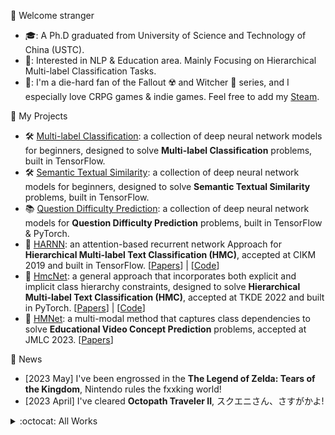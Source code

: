 <!--
**RandolphVI/RandolphVI** is a ✨ _special_ ✨ repository because its `README.md` (this file) appears on your GitHub profile.

Here are some ideas to get you started:

- 🔭 I’m currently working on ...
- 🌱 I’m currently learning ...
- 👯 I’m looking to collaborate on ...
- 🤔 I’m looking for help with ...
- 💬 Ask me about ...
- 📫 How to reach me: ...
- 😄 Pronouns: ...
- ⚡ Fun fact: ...
-->

🍻 Welcome stranger
- 🎓: A Ph.D graduated from University of Science and Technology of China (USTC).
- 🎯: Interested in NLP & Education area. Mainly Focusing on Hierarchical Multi-label Classification Tasks.
- 👾: I'm a die-hard fan of the Fallout ☢️ and Witcher 🐺 series, and I especially love CRPG games & indie games. Feel free to add my [Steam](https://steamcommunity.com/id/Chinawolfman/).

🧰 My Projects

- 🛠 [Multi-label Classification](https://github.com/RandolphVI/Multi-Label-Text-Classification): a collection of deep neural network models for beginners, designed to solve **Multi-label Classification** problems, built in TensorFlow.
- 🛠 [Semantic Textual Similarity](https://github.com/RandolphVI/Text-Pairs-Relation-Classification): a collection of deep neural network models for beginners, designed to solve **Semantic Textual Similarity** problems, built in TensorFlow.
- 📚 [Question Difficulty Prediction](https://github.com/RandolphVI/Question-Difficulty-Prediction): a collection of deep neural network models for **Question Difficulty Prediction** problems, built in TensorFlow & PyTorch.
- 🍻 [HARNN](https://dl.acm.org/doi/10.1145/3357384.3357885): an attention-based recurrent network Approach for **Hierarchical Multi-label Text Classification (HMC)**, accepted at CIKM 2019 and built in TensorFlow. \[[Papers](https://dl.acm.org/doi/10.1145/3357384.3357885)\] | \[[Code](https://github.com/RandolphVI/Hierarchical-Multi-Label-Text-Classification)\]
- 🍻 [HmcNet](https://ieeexplore.ieee.org/document/9894725): a general approach that incorporates both explicit and implicit class hierarchy constraints, designed to solve **Hierarchical Multi-label Text Classification (HMC)**, accepted at TKDE 2022 and built in PyTorch. \[[Papers](https://ieeexplore.ieee.org/document/9894725)\] | \[[Code](https://github.com/RandolphVI/HmcNet)\]
- 🍻 [HMNet](https://link.springer.com/article/10.1007/s13042-023-01809-6): a multi-modal method that captures class dependencies to solve **Educational Video Concept Prediction** problems, accepted at JMLC 2023. \[[Papers](https://link.springer.com/article/10.1007/s13042-023-01809-6)\]

🎉 News

- \[2023 May\] I've been engrossed in the **The Legend of Zelda: Tears of the Kingdom**, Nintendo rules the fxxking world!
- \[2023 April\] I've cleared **Octopath Traveler II**, スクエニさん、さすがかよ!

<details>
  <summary>:octocat: All Works</summary>

#### :octocat: 2023
- **Wei Huang**, Tong Xiao, Qi Liu, Zhenya Huang, et al. _[HMNet: A Hierarchical Multi-modal Network for Educational Video Concept Prediction](https://link.springer.com/article/10.1007/s13042-023-01809-6)_, JMLC'2023, Accepted.

#### :octocat: 2022
- **Wei Huang**, Enhong Chen, Qi Liu, Hui Xiong, Zhenya Huang, Shiwei Tong, et al. _[HmcNet: A General Approach for Hierarchical Multi-label Classification](https://ieeexplore.ieee.org/abstract/document/9894725)_, TKDE'2022, Accepted.
- Shuanghong Shen, Qi Liu, Enhong Chen, Zhenya Huang, **Wei Huang**, et al. _[Monitoring Student Progress for Learning Process-consistent Knowledge Tracing](https://ieeexplore.ieee.org/document/9950313)_, TKDE'2022, Accepted.
- Jiatong Li, Fei Wang, Qi Liu, Mengxiao Zhu, **Wei Huang**, et al. _[HierCDF: A Bayesian Network-based Hierarchical Cognitive Diagnosis Framework](https://dl.acm.org/doi/10.1145/3534678.3539486)_, KDD'2022, 2022: 904-913. 
- Shiwei Tong, Jiayu Liu, Yuting Hong, Zhenya Huang, Le Wu, Qi Liu, **Wei Huang**, et al. _[Incremental Cognitive Diagnosis for Intelligent Education](https://dl.acm.org/doi/10.1145/3534678.3539399)_, KDD'2022, 2022: 1760-1770. 
- Yuren Zhang, Enhong Chen, Binbin Jin, Hao Wang, Min Hou, **Wei Huang** and Runlong Yu. _[Clustering based Behavior Sampling with Long Sequential Data for CTR Prediction](https://web.archive.org/web/20220709042533id_/https://dl.acm.org/doi/pdf/10.1145/3477495.3531829)_, SIGIR'2022, 2022: 2195-2200.
- Zheng Gong, Shiwei Tong, Han Wu, Qi Liu, Hanqing Tao, **Wei Huang**, et al. _[Tipster: A Topic-Guided Language Model for Topic-Aware Text Segmentation](https://link.springer.com/chapter/10.1007/978-3-031-00129-1_14)_, DASFAA'2022, 2022: 213-221.

#### :octocat: 2021
- Siqi Lei, **Wei Huang**, Shiwei Tong, Qi Liu, Zhenya Huang, Enhong Chen, et al. _[Consistency-aware Multi-modal Network for Hierarchical Multi-label Classification in Online Education System](https://ieeexplore.ieee.org/document/9667767)_, **Best Student Paper**, ICBK'2021, 2021: 1-8.
- Ye Huang, **Wei Huang**, Shiwei Tong, et al. _[STAN: Adversarial Network for Cross-domain Question Difficulty Prediction](https://ieeexplore.ieee.org/document/9679059)_, ICDM'2021, 2021: 220-229.
- Shuanghong Shen, Qi Liu, Enhong Chen, Zhenya Huang, **Wei Huang**, et al. _[Learning Process-consistent Knowledge Tracing](https://dl.acm.org/doi/abs/10.1145/3447548.3467237)_, KDD'2021, 2021: 1452-1460.
- Shiwei Tong, Qi Liu, Runlong Yu, **Wei Huang**, Zhenya Huang, Zachary A. Pardos, Weijie Jiang, _[Item Response Ranking for Cognitive Diagnosis](https://www.ijcai.org/proceedings/2021/241)_, IJCAI'2021, 2021: 1750-1756.

#### :octocat: 2020
- Wei Tong, Shiwei Tong, **Wei Huang**, et al. _[Exploiting Knowledge Hierarchy for Finding Similar Exercises in Online Education Systems](https://ieeexplore.ieee.org/document/9338316)_, ICDM'2020, 2020: 1298-1303.
- Shiwei Tong, Qi Liu, **Wei Huang**, et al. _[Structure-based Knowledge Tracing: An Influence Propagation View](https://ieeexplore.ieee.org/document/9338285)_, ICDM'2020, 2020: 541-550.
- Xin Wang, **Wei Huang**, Qi Liu, et al. _[Fine-Grained Similarity Measurement between Educational Videos and Exercises](https://dl.acm.org/doi/10.1145/3394171.3413783)_, ACM MM'2020, 2020: 331-339.
- Yang Liu, Zhi Li, **Wei Huang**, Tong Xu, Enhong Chen. _[Exploiting Structural and Temporal Influence for Dynamic Social-Aware Recommendation](https://link.springer.com/article/10.1007/s11390-020-9956-9)_, JCST'2020, 2020, 35(2), 281–294. 

#### :octocat: 2019
- **Wei Huang**, Qi Liu, Enhong Chen, et al. _[Hierarchical Multi-label Text Classification: An Attention-based Recurrent Network Approach](https://github.com/RandolphVI/Hierarchical-Multi-Label-Text-Classification)_, CIKM’2019, 2019: 1051-1060.

</details>

<!-- [![Randolph's GitHub stats](https://github-readme-stats.vercel.app/api?username=RandolphVI&show_icons=true&theme=highcontrast)](https://github.com/anuraghazra/github-readme-stats) -->
